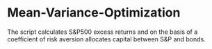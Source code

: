 # Mean-Variance-Optimization
The script calculates S&amp;P500 excess returns and on the basis of a coefficient of risk aversion allocates capital between S&amp;P and bonds.
